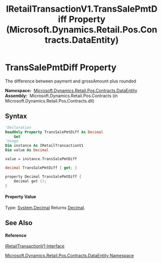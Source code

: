 ﻿---
title: IRetailTransactionV1.TransSalePmtDiff Property  (Microsoft.Dynamics.Retail.Pos.Contracts.DataEntity)
TOCTitle: TransSalePmtDiff Property
ms:assetid: P:Microsoft.Dynamics.Retail.Pos.Contracts.DataEntity.IRetailTransactionV1.TransSalePmtDiff
ms:mtpsurl: https://technet.microsoft.com/en-us/library/microsoft.dynamics.retail.pos.contracts.dataentity.iretailtransactionv1.transsalepmtdiff(v=AX.60)
ms:contentKeyID: 49841933
ms.date: 05/18/2015
mtps_version: v=AX.60
f1_keywords:
- Microsoft.Dynamics.Retail.Pos.Contracts.DataEntity.IRetailTransactionV1.TransSalePmtDiff
dev_langs:
- CSharp
- C++
- VB
---

# TransSalePmtDiff Property

The difference between payment and grossAmount plus rounded

**Namespace:**  [Microsoft.Dynamics.Retail.Pos.Contracts.DataEntity](microsoft-dynamics-retail-pos-contracts-dataentity-namespace.md)  
**Assembly:**  Microsoft.Dynamics.Retail.Pos.Contracts (in Microsoft.Dynamics.Retail.Pos.Contracts.dll)

## Syntax

``` vb
'Declaration
ReadOnly Property TransSalePmtDiff As Decimal
    Get
'Usage
Dim instance As IRetailTransactionV1
Dim value As Decimal

value = instance.TransSalePmtDiff
```

``` csharp
decimal TransSalePmtDiff { get; }
```

``` c++
property Decimal TransSalePmtDiff {
    Decimal get ();
}
```

#### Property Value

Type: [System.Decimal](https://technet.microsoft.com/en-us/library/1k2e8atx\(v=ax.60\))  
Returns [Decimal](https://technet.microsoft.com/en-us/library/1k2e8atx\(v=ax.60\)).  

## See Also

#### Reference

[IRetailTransactionV1 Interface](iretailtransactionv1-interface-microsoft-dynamics-retail-pos-contracts-dataentity.md)

[Microsoft.Dynamics.Retail.Pos.Contracts.DataEntity Namespace](microsoft-dynamics-retail-pos-contracts-dataentity-namespace.md)

